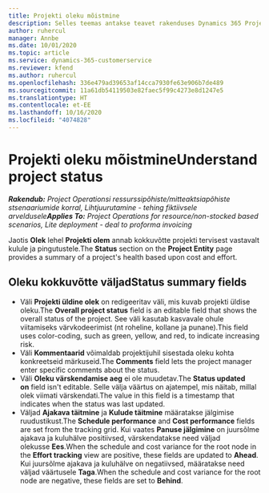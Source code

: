 ```yaml
---
title: Projekti oleku mõistmine
description: Selles teemas antakse teavet rakenduses Dynamics 365 Project Operations projektidele määratud oleku kohta.
author: ruhercul
manager: Annbe
ms.date: 10/01/2020
ms.topic: article
ms.service: dynamics-365-customerservice
ms.reviewer: kfend
ms.author: ruhercul
ms.openlocfilehash: 336e479ad39653af14cca7930fe63e906b7de489
ms.sourcegitcommit: 11a61db54119503e82faec5f99c4273e8d1247e5
ms.translationtype: HT
ms.contentlocale: et-EE
ms.lasthandoff: 10/16/2020
ms.locfileid: "4074828"
---
```

# <a name="understand-project-status"></a><span data-ttu-id="f0c9f-103">Projekti oleku mõistmine</span><span class="sxs-lookup"><span data-stu-id="f0c9f-103">Understand project status</span></span>

<span data-ttu-id="f0c9f-104">_**Rakendub:** Project Operationsi ressurssipõhiste/mitteaktsiapõhiste stsenaariumide korral,  Lihtjuurutamine - tehing fiktiivsele arveldusele_</span><span class="sxs-lookup"><span data-stu-id="f0c9f-104">_**Applies To:** Project Operations for resource/non-stocked based scenarios, Lite deployment - deal to proforma invoicing_</span></span>


<span data-ttu-id="f0c9f-105">Jaotis **Olek** lehel **Projekti olem** annab kokkuvõtte projekti tervisest vastavalt kulule ja pingutustele.</span><span class="sxs-lookup"><span data-stu-id="f0c9f-105">The **Status** section on the **Project Entity** page provides a summary of a project's health based upon cost and effort.</span></span>


## <a name="status-summary-fields"></a><span data-ttu-id="f0c9f-106">Oleku kokkuvõtte väljad</span><span class="sxs-lookup"><span data-stu-id="f0c9f-106">Status summary fields</span></span>

- <span data-ttu-id="f0c9f-107">Väli **Projekti üldine olek** on redigeeritav väli, mis kuvab projekti üldise oleku.</span><span class="sxs-lookup"><span data-stu-id="f0c9f-107">The **Overall project status** field is an editable field that shows the overall status of the project.</span></span> <span data-ttu-id="f0c9f-108">See väli kasutab kasvavale ohule viitamiseks värvkodeerimist (nt roheline, kollane ja punane).</span><span class="sxs-lookup"><span data-stu-id="f0c9f-108">This field uses color-coding, such as green, yellow, and red, to indicate increasing risk.</span></span> 
- <span data-ttu-id="f0c9f-109">Väli **Kommentaarid** võimaldab projektijuhil sisestada oleku kohta konkreetseid märkuseid.</span><span class="sxs-lookup"><span data-stu-id="f0c9f-109">The **Comments** field lets the project manager enter specific comments about the status.</span></span> 
- <span data-ttu-id="f0c9f-110">Väli **Oleku värskendamise aeg** ei ole muudetav.</span><span class="sxs-lookup"><span data-stu-id="f0c9f-110">The **Status updated on** field isn't editable.</span></span> <span data-ttu-id="f0c9f-111">Selle välja väärtus on ajatempel, mis näitab, millal olek viimati värskendati.</span><span class="sxs-lookup"><span data-stu-id="f0c9f-111">The value in this field is a timestamp that indicates when the status was last updated.</span></span>
- <span data-ttu-id="f0c9f-112">Väljad **Ajakava täitmine** ja **Kulude täitmine** määratakse jälgimise ruudustikust.</span><span class="sxs-lookup"><span data-stu-id="f0c9f-112">The **Schedule performance** and **Cost performance** fields are set from the tracking grid.</span></span> <span data-ttu-id="f0c9f-113">Kui vaates **Panuse jälgimine** on juursõlme ajakava ja kuluhälve positiivsed, värskendatakse need väljad olekusse **Ees**.</span><span class="sxs-lookup"><span data-stu-id="f0c9f-113">When the schedule and cost variance for the root node in the **Effort tracking** view are positive, these fields are updated to **Ahead**.</span></span> <span data-ttu-id="f0c9f-114">Kui juursõlme ajakava ja kuluhälve on negatiivsed, määratakse need väljad väärtusele **Taga**.</span><span class="sxs-lookup"><span data-stu-id="f0c9f-114">When the schedule and cost variance for the root node are negative, these fields are set to **Behind**.</span></span>
